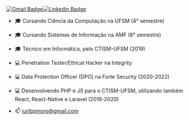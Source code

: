 [![Gmail Badge](https://img.shields.io/badge/Gmail-D14836?style=for-the-badge&logo=gmail&logoColor=white
)](mailto:iuribpmoro@gmail.com)[![Linkedin Badge](https://img.shields.io/badge/linkedin%20-%230077B5.svg?&style=for-the-badge&logo=linkedin&logoColor=white)](https://www.linkedin.com/in/iuribpmoro/)

- 🎓 Cursando Ciência da Computação na UFSM (4° semestre)
- 🎓 Cursando Sistemas de Informação na AMF (8° semestre)
- 🎓 Técnico em Informática, pelo CTISM-UFSM (2019)

- 💻 Penetration Tester/Ethical Hacker na Integrity
- 💻 Data Protection Officer (DPO) na Forte Security (2020-2022)
- 💻 Desenvolvendo PHP e JS para o CTISM-UFSM, utilizando também React, React-Native e Laravel (2018-2020)

- 📫 iuribpmoro@gmail.com
